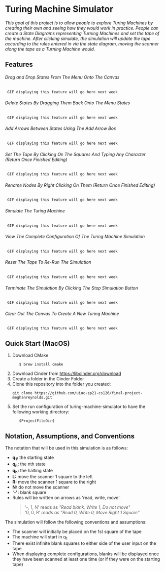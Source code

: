 # Turing Machine Simulator
<i>This goal of this project is to allow people to explore Turing Machines by creating their own
and seeing how they would work in practice. People can create a State Diagrams representing Turning
Machines and set the tape of the machine. After clicking simulate, the simulation will update the tape according to the 
rules entered in via the state diagram, moving the scanner along the tape as a Turning Machine would.</i>

## Features ##

###### Drag and Drop States From The Menu Onto The Canvas ######
``` GIF displaying this feature will go here next week```

###### Delete States By Dragging Them Back Onto The Menu States ######
``` GIF displaying this feature will go here next week```

###### Add Arrows Between States Using The Add Arrow Box ######
``` GIF displaying this feature will go here next week```

###### Set The Tape By Clicking On The Squares And Typing Any Character (Return Once Finished Editing) ######
``` GIF displaying this feature will go here next week```

###### Rename Nodes By Right Clicking On Them (Return Once Finished Editing) ######
``` GIF displaying this feature will go here next week```

###### Simulate The Turing Machine ######
``` GIF displaying this feature will go here next week```

###### View The Complete Configuration Of The Turing Machine Simulation ######
``` GIF displaying this feature will go here next week```

###### Reset The Tape To Re-Run The Simulation ######
``` GIF displaying this feature will go here next week```

###### Terminate The Simulation By Clicking The Stop Simulation Button ######
``` GIF displaying this feature will go here next week```

###### Clear Out The Canvas To Create A New Turing Machine ######
``` GIF displaying this feature will go here next week```

## Quick Start (MacOS) ##
1. Download CMake
   ```
      $ brew install cmake
   ```
1. Download Cinder from https://libcinder.org/download
2. Create a folder in the Cinder Folder
3. Clone this repository into the folder you created:
    ```
    git clone https://github.com/uiuc-sp21-cs126/final-project-meghanreynolds.git
    ```
4. Set the run configuration of turing-machine-simulator to have the following working directory: 
    ```
       $ProjectFileDir$
    ```

## Notation, Assumptions, and Conventions ##
The notation that will be used in this simulation is as follows:
- **q<sub>1</sub>:** the starting state
- **q<sub>n</sub>:** the nth state
- **q<sub>h</sub>:** the halting state
- **L:** move the scanner 1 square to the left
- **R:** move the scanner 1 square to the right
- **N:** do not move the scanner
- **'-':** blank square
- Rules will be written on arrows as 'read, write, move'.
  >'-, 1, N' reads as <i> "Read blank, Write 1, Do
  not move"</i>  
  > '0, 0, R' <i>reads as "Read 0, Write 0, Move Right 1 Square"</i>

The simulation will follow the following conventions and assumptions:
- The scanner will initially be placed on the 1st square of the tape
- The machine will start in q<sub>1</sub>
- There exist infinite blank squares to either side of the user input on the tape
- When displaying complete configurations, blanks will be displayed once they have been scanned at least one time (or
  if they were on the starting tape)
  